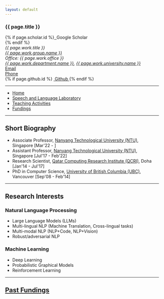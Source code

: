 ```yaml
---
layout: default
---
```


<div class="page-header">
  <div class="row">
    <div class="col-sm-12">
      <h3>{{ page.title }} </h3>
    </div>
  </div>
  <div class="row">
    <div class="col-sm-4">
      {% if page.scholar.id %}<a href="http://scholar.google.com/citations?user={{ page.scholar.id }}">
        <img src="img/ico/gs.png" alt=""/>
      </a> Google Scholar<br/>{% endif %}
    </div>
  </div>
  <div class="row">
    <div class="col-sm-6">
      <address>
        {{ page.work.title }}<br/>
        <a href="{{ page.work.group.url }}">{{ page.work.group.name }}</a><br/>
        Office: {{ page.work.office }}<br/>
        <a href="{{ page.work.department.url }}">{{ page.work.department.name }}</a>, <a href="{{ page.work.university.url }}">{{ page.work.university.name }}</a><br/>
      </address>
    </div>
    <div class="col-sm-4">
      <a href="mailto:{{ page.work.email }}"><span class="fas fa-envelope"></span> Email</a><br/>
      <a href="tel:{{ page.work.phone }}"><span class="fas fa-phone"></span> Phone</a><br/>
      {% if page.github.id %} <a href="http://github.com/{{ page.github.id }}">
        <img src="img/ico/github_icon.png" alt=""/> Github
      </a>{% endif %}
    </div>
  </div>
</div>

<hr>

<nav>
  <ul>
    <li><a href="index.html">Home</a></li>
    <li><a href="Speech and Language Laboratory.html">Speech and Language Laboratory</a></li>
    <li><a href="Teaching Activities.html">Teaching Activities</a></li>
    <li><a href="Fundings.html">Fundings</a></li>
  </ul>
</nav>

<hr>

## Short Biography
- Associate Professor, [Nanyang Technological University (NTU)](http://www.ntu.edu.sg), Singapore [Mar'22 - ]
- Assistant Professor, [Nanyang Technological University (NTU)](http://www.ntu.edu.sg), Singapore [Jul'17 - Feb'22]
- Research Scientist, [Qatar Computing Research Institute (QCRI)](http://qcri.qa/), Doha [Jan'14 - Jul'17]
- PhD in Computer Science, [University of British Columbia (UBC)](https://www.cs.ubc.ca/), Vancouver [Sep'08 - Feb'14]

<hr>

## Research Interests
### Natural Language Processing
- Large Language Models (LLMs)
- Multi-lingual NLP (Machine Translation, Cross-lingual tasks)
- Multi-modal NLP (NLP+Code, NLP+Vision)
- Robust/adversarial NLP

### Machine Learning
- Deep Learning
- Probabilistic Graphical Models
- Reinforcement Learning

<hr>

## [Past Fundings](https://aseschng.github.io/Past_Fundings.html)
